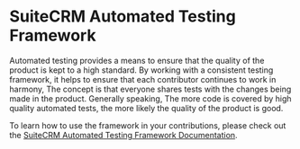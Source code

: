 SuiteCRM Automated Testing Framework
====

Automated testing provides a means to ensure that the quality of the product is kept to a high standard. By working with a consistent testing framework, it helps to ensure that each contributor continues to work in harmony, The concept is that everyone shares tests with the changes being made in the product. Generally speaking, The more code is covered by high quality automated tests, the more likely the quality of the product is good.

To learn how to use the framework in your contributions, please check out the [SuiteCRM Automated Testing Framework Documentation](https://docs.suitecrm.com/developer/appendix-c---automated-testing/).


